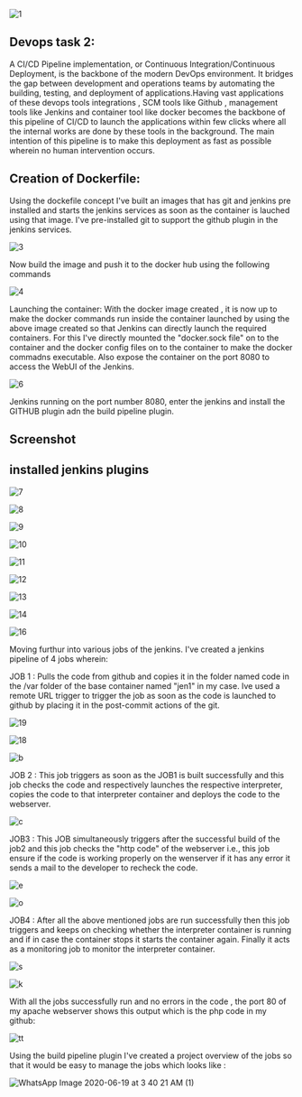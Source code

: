 ![1](https://user-images.githubusercontent.com/66811679/85100946-929eba80-b1be-11ea-937b-f4e47281f563.png)
## Devops task 2:

A CI/CD Pipeline implementation, or Continuous Integration/Continuous Deployment, is the backbone of the modern DevOps environment. It bridges the gap between development and operations teams by automating the building, testing, and deployment of applications.Having vast applications of these devops tools integrations , SCM tools like Github , management tools like Jenkins and container tool like docker becomes the backbone of this pipeline of CI/CD to launch the applications within few clicks where all the internal works are done by these tools in the background. The main intention of this pipeline is to make this deployment as fast as possible wherein no human intervention occurs.

## Creation of Dockerfile: 
Using the dockefile concept I've built an images that has git and jenkins pre installed and starts the jenkins services as soon as the container is lauched using that image. I've pre-installed git to support the github plugin in the jenkins services.


![3](https://user-images.githubusercontent.com/66811679/85101522-d0501300-b1bf-11ea-9c35-fe40c9f8ac4e.PNG)

Now build the image and push it to the docker hub using the following commands

![4](https://user-images.githubusercontent.com/66811679/85101920-bf53d180-b1c0-11ea-81da-d281907a61e0.PNG)

Launching the container: With the docker image created , it is now up to make the docker commands run inside the container launched by using the above image created so that Jenkins can directly launch the required containers. For this I've directly mounted the "docker.sock file" on to the container and the docker config files on to the container to make the docker commadns executable. Also expose the container on the port 8080 to access the WebUI of the Jenkins.

![6](https://user-images.githubusercontent.com/66811679/85104029-fc21c780-b1c4-11ea-9fb9-eb0abe135d19.PNG)

Jenkins running on the port number 8080,  enter the jenkins and  install the GITHUB plugin adn the build pipeline plugin.

## Screenshot 
## installed jenkins plugins


![7](https://user-images.githubusercontent.com/66811679/85106273-29707480-b1c9-11ea-97a1-bc40ab8d5e05.PNG)


![8](https://user-images.githubusercontent.com/66811679/85106312-3b521780-b1c9-11ea-94ff-fe0666bd58c7.PNG)

![9](https://user-images.githubusercontent.com/66811679/85106317-3f7e3500-b1c9-11ea-911d-54f08cfced56.PNG)


![10](https://user-images.githubusercontent.com/66811679/85106334-46a54300-b1c9-11ea-82e8-35a350728404.PNG)

![11](https://user-images.githubusercontent.com/66811679/85106378-5ae94000-b1c9-11ea-9846-23c13fb217f0.PNG)

![12](https://user-images.githubusercontent.com/66811679/85106393-5d4b9a00-b1c9-11ea-92bb-bbaae83c56fd.PNG)

![13](https://user-images.githubusercontent.com/66811679/85106399-5fadf400-b1c9-11ea-83b5-c2838f85e644.PNG)

![14](https://user-images.githubusercontent.com/66811679/85106413-63417b00-b1c9-11ea-887f-f99d1976a520.PNG)

![16](https://user-images.githubusercontent.com/66811679/85106420-65a3d500-b1c9-11ea-9543-2dbec9a0035c.PNG)


Moving furthur into various jobs of the jenkins. I've created a jenkins pipeline of 4 jobs wherein:

JOB 1 : Pulls the code from github and copies it in the folder named code in the /var folder of the base container named "jen1" in my case. Ive used a remote URL trigger to trigger the job as soon as the code is launched to github by placing it in the post-commit actions of the git.

![19](https://user-images.githubusercontent.com/66811679/85107770-bfa59a00-b1cb-11ea-968f-89cac9f7d3a7.PNG)


![18](https://user-images.githubusercontent.com/66811679/85107456-3bebad80-b1cb-11ea-8e9f-65935764ad4f.PNG)


![b](https://user-images.githubusercontent.com/66811679/85108518-1495e000-b1cd-11ea-889c-b28807c07eb0.PNG)

JOB 2 : This job triggers as soon as the JOB1 is built successfully and this job checks the code and respectively launches the respective interpreter, copies the code to that interpreter container and deploys the code to the webserver.


![c](https://user-images.githubusercontent.com/66811679/85109922-5d4e9880-b1cf-11ea-8342-2e567db0e3e4.PNG)


JOB3 : This JOB simultaneously triggers after the successful build of the job2 and this job checks the "http code" of the webserver i.e., this job ensure if the code is working properly on the wenserver if it has any error it sends a mail to the developer to recheck the code.

![e](https://user-images.githubusercontent.com/66811679/85111107-1eb9dd80-b1d1-11ea-9d02-efca2e429d13.PNG)


![o](https://user-images.githubusercontent.com/66811679/85112365-c4218100-b1d2-11ea-8dce-89b32d596735.PNG)



JOB4 : After all the above mentioned jobs are run successfully then this job triggers and keeps on checking whether the interpreter container is running and if in case the container stops it starts the container again. Finally it acts as a monitoring job to monitor the interpreter container.

![s](https://user-images.githubusercontent.com/66811679/85113373-6aba5180-b1d4-11ea-9d68-d0d5d78d3aad.PNG)

![k](https://user-images.githubusercontent.com/66811679/85113402-73128c80-b1d4-11ea-8db8-904a489dbf69.PNG)

With all the jobs successfully run and no errors in the code , the port 80 of my apache webserver shows this output which is the php code in my github:

![tt](https://user-images.githubusercontent.com/66811679/85116539-b53ecc80-b1da-11ea-854d-610a95fcfb0f.PNG)

Using the build pipeline plugin I've created a project overview of the jobs so that it would be easy to manage the jobs which looks like :


![WhatsApp Image 2020-06-19 at 3 40 21 AM (1)](https://user-images.githubusercontent.com/66811679/85122965-a65d1780-b1e4-11ea-8d44-45cc06031d98.jpeg)





